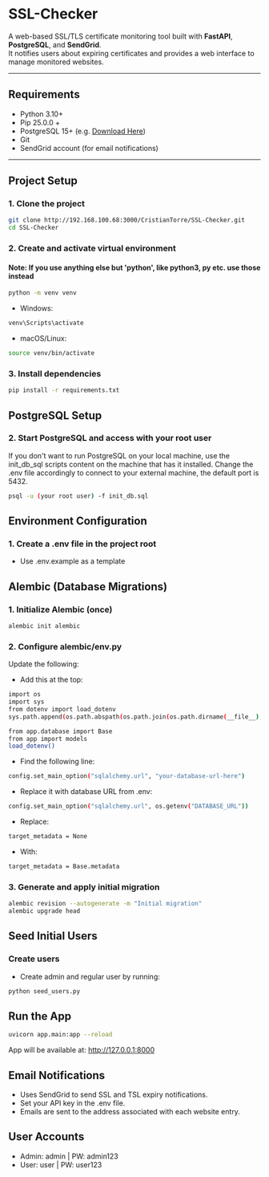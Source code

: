 #  SSL-Checker

A web-based SSL/TLS certificate monitoring tool built with **FastAPI**, **PostgreSQL**, and **SendGrid**.  
It notifies users about expiring certificates and provides a web interface to manage monitored websites.

---

##  Requirements

- Python 3.10+
- Pip 25.0.0 +
- PostgreSQL 15+ (e.g. [Download Here](https://www.postgresql.org/download/))
- Git
- SendGrid account (for email notifications)

---

##  Project Setup

### 1. Clone the project

```bash
git clone http://192.168.100.68:3000/CristianTorre/SSL-Checker.git
cd SSL-Checker
```
### 2. Create and activate virtual environment
#### Note: If you use anything else but 'python', like python3, py etc. use those instead
```bash
python -m venv venv
```
- Windows: 
```bash
venv\Scripts\activate
```
- macOS/Linux: 
```bash
source venv/bin/activate
```
### 3. Install dependencies
```bash
pip install -r requirements.txt
```
## PostgreSQL Setup


### 2. Start PostgreSQL and access with your root user

If you don't want to run PostgreSQL on your local machine, use the init_db_sql scripts content on the machine that has it installed.
Change the .env file accordingly to connect to your external machine, the default port is 5432.

```bash
psql -u (your root user) -f init_db.sql
```

## Environment Configuration

### 1. Create a .env file in the project root

- Use .env.example as a template


## Alembic (Database Migrations)

### 1. Initialize Alembic (once)
```bash
alembic init alembic
```
### 2. Configure alembic/env.py

Update the following:

- Add this at the top:
```bash
import os
import sys
from dotenv import load_dotenv
sys.path.append(os.path.abspath(os.path.join(os.path.dirname(__file__), '..')))

from app.database import Base
from app import models
load_dotenv()
```
- Find the following line:
```bash
config.set_main_option("sqlalchemy.url", "your-database-url-here")
```
- Replace it with database URL from .env:
```bash
config.set_main_option("sqlalchemy.url", os.getenv("DATABASE_URL"))
```
- Replace:
```bash
target_metadata = None
```
- With:
```bash
target_metadata = Base.metadata
```
### 3. Generate and apply initial migration
```bash
alembic revision --autogenerate -m "Initial migration"
alembic upgrade head
```
## Seed Initial Users

### Create users

- Create admin and regular user by running:
```bash
python seed_users.py
```
## Run the App
```bash
uvicorn app.main:app --reload
```

App will be available at:
http://127.0.0.1:8000

## Email Notifications

- Uses SendGrid to send SSL and TSL expiry notifications.
- Set your API key in the .env file.
- Emails are sent to the address associated with each website entry.

## User Accounts

- Admin: admin | PW: admin123
- User: user | PW: user123


